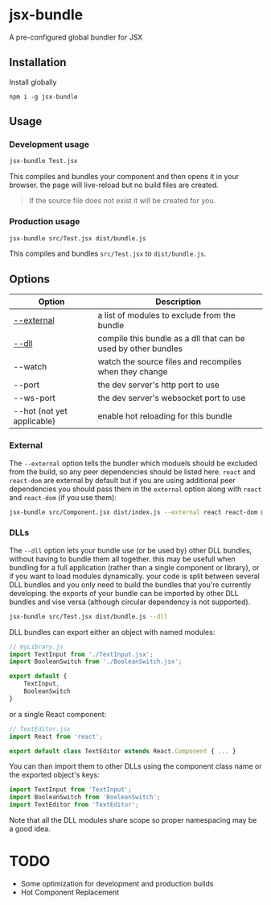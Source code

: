 # jsx-bundle
A pre-configured global bundler for JSX

## Installation
Install globally
```
npm i -g jsx-bundle
```

## Usage
### Development usage
```sh
jsx-bundle Test.jsx
```
This compiles and bundles your component and then opens it in your browser. the page will live-reload but no build files are created. 
> If the source file does not exist it will be created for you.

### Production usage

```sh
jsx-bundle src/Test.jsx dist/bundle.js
```
This compiles and bundles `src/Test.jsx` to `dist/bundle.js`.

## Options
Option | Description
--- | ---
<a href="#external">--external</a> | a list of modules to exclude from the bundle
<a href="#dlls">--dll</a> | compile this bundle as a dll that can be used by other bundles 
--watch | watch the source files and recompiles when they change
--port | the dev server's http port to use
--ws-port | the dev server's websocket port to use
--hot (not yet applicable) | enable hot reloading for this bundle

### External
The `--external` option tells the bundler which moduels should be excluded from the build, so any peer dependencies should be listed here.
`react` and `react-dom` are external by default but if you are using additional peer dependencies you should pass them in the `external` option along with `react` and `react-dom` (if you use them):
```sh
jsx-bundle src/Component.jsx dist/index.js --external react react-dom @material-ui/core
```

### DLLs

The `--dll` option lets your bundle use (or be used by) other DLL bundles, without having to bundle them all together. this may be usefull when bundling for a full application (rather than a single component or library), or if you want to load modules dynamically. your code is split between several DLL bundles and you only need to build the bundles that you're currently developing. the exports of your bundle can be imported by other DLL bundles and vise versa (although circular dependency is not supported).
```sh
jsx-bundle src/Test.jsx dist/bundle.js --dll
```
DLL bundles can export either an object with named modules:
```jsx
// myLibrary.js
import TextInput from './TextInput.jsx';
import BooleanSwitch from './BooleanSwitch.jsx';

export default {
    TextInput,
    BooleanSwitch
}
```
or a single React component:
```jsx
// TextEditor.jsx
import React from 'react';

export default class TextEditor extends React.Component { ... }
```
You can than import them to other DLLs using the component class name or the exported object's keys:
```jsx
import TextInput from 'TextInput';
import BooleanSwitch from 'BooleanSwitch';
import TextEditor from 'TextEditor';
```
Note that all the DLL modules share scope so proper namespacing may be a good idea.

# TODO
*   Some optimization for development and production builds
*   Hot Component Replacement

